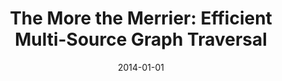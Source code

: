 ---
title: 'The More the Merrier: Efficient Multi-Source Graph Traversal'
collection: publications
permalink: /publication/2014-ms-bfs
excerpt: ''
date: 2014-01-01
venue: 'Proceedings of the VLDB Endowment (<b>PVLDB</b>), 8(4), pp. 449-460'
paperurl: ''
authors: 'M. Then, M. Kaufmann, F. Chirigati, T. Hoang-Vu, K. Pham, A. Kemper, T. Neumann, and H. T. Vo'
paper: 'http://www.vldb.org/pvldb/vol8/p449-then.pdf'
---